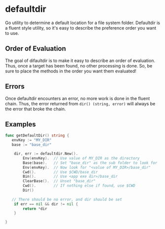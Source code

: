 # defaultdir
Go utility to determine a default location for a file system folder.  Defaultdir
is a fluent style utility, so it's easy to describe the preference order you
want to use.

## Order of Evaluation
The goal of difaultdir is to make it easy to describe an order of evaluation. 
Thus, once a target has been found, no other processing is done.  So, be sure
to place the methods in the order you want them evaluated!

## Errors
Once defaultdir encounters an error, no more work is done in the fluent chain.
Thus, the error returned from `dir() (string, error)` will always be the error
that broke the chain.

## Examples

```go
func getDefaultDir() string {
   envKey := "MY_DIR"
   base := "base_dir"

	dir, err := defaultdir.New().
		Env(envKey).  // Use value of MY_DIR as the directory
		Base(base).   // Set "base_dir" as the sub folder to look for
		Env(envKey).  // Now look for "<value of MY_DIR>/base_dir"
		Cwd().        // Use $CWD/base_dir
		Bin().        // Use <app exe dir>/base_dir
 		ClearBase().  // Unset "base_dir"
		Cwd().        // If nothing else if found, use $CWD
		Dir()
   
   // There should be no error, and dir should be set
	if err == nil && dir != nil {
		return *dir
	}

}
```
